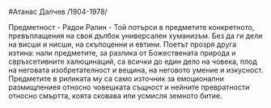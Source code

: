 #Атанас Далчев /1904-1978/

Предметност - Радои Ралин - Той потърси в предметите конкретното, превъплащения на своя дълбок универсален хуманизъм. Без да ги дели на висши и нисши, на скъпоценни и евтини. Поетът прозря друга изтина: нали предметите, за разлика от Божествената природа и свръхсетивните халюцинаций, са всички до един дело на човека, плод на неговата изобретателност и вещина, на неговото умение и изкусност. Предметите в риликата му са само източник за емоционални размищлениея относно човешката същност и нейните превратности относно смъртта, коята сковава или усмисля земното битие.
